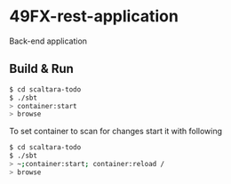 49FX-rest-application
=====================

Back-end application

## Build & Run ##

```sh
$ cd scaltara-todo
$ ./sbt
> container:start
> browse
```
To set container to scan for changes start it with following

```sh
$ cd scaltara-todo
$ ./sbt
> ~;container:start; container:reload /
> browse
```
